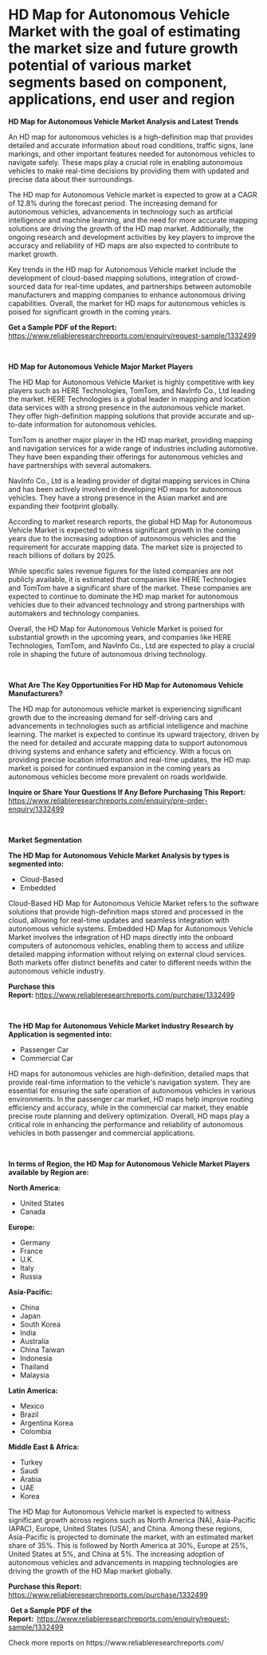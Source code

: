 <p><h1>HD Map for Autonomous Vehicle Market with the goal of estimating the market size and future growth potential of various market segments based on component, applications, end user and region</h1></p><p><strong>HD Map for Autonomous Vehicle Market Analysis and Latest Trends</strong></p>
<p><p>An HD map for autonomous vehicles is a high-definition map that provides detailed and accurate information about road conditions, traffic signs, lane markings, and other important features needed for autonomous vehicles to navigate safely. These maps play a crucial role in enabling autonomous vehicles to make real-time decisions by providing them with updated and precise data about their surroundings.</p><p>The HD map for Autonomous Vehicle market is expected to grow at a CAGR of 12.8% during the forecast period. The increasing demand for autonomous vehicles, advancements in technology such as artificial intelligence and machine learning, and the need for more accurate mapping solutions are driving the growth of the HD map market. Additionally, the ongoing research and development activities by key players to improve the accuracy and reliability of HD maps are also expected to contribute to market growth.</p><p>Key trends in the HD map for Autonomous Vehicle market include the development of cloud-based mapping solutions, integration of crowd-sourced data for real-time updates, and partnerships between automobile manufacturers and mapping companies to enhance autonomous driving capabilities. Overall, the market for HD maps for autonomous vehicles is poised for significant growth in the coming years.</p></p>
<p><strong>Get a Sample PDF of the Report:&nbsp;</strong> <a href="https://www.reliableresearchreports.com/enquiry/request-sample/1332499">https://www.reliableresearchreports.com/enquiry/request-sample/1332499</a></p>
<p>&nbsp;</p>
<p><strong>HD Map for Autonomous Vehicle Major Market Players</strong></p>
<p><p>The HD Map for Autonomous Vehicle Market is highly competitive with key players such as HERE Technologies, TomTom, and NavInfo Co., Ltd leading the market. HERE Technologies is a global leader in mapping and location data services with a strong presence in the autonomous vehicle market. They offer high-definition mapping solutions that provide accurate and up-to-date information for autonomous vehicles.</p><p>TomTom is another major player in the HD map market, providing mapping and navigation services for a wide range of industries including automotive. They have been expanding their offerings for autonomous vehicles and have partnerships with several automakers.</p><p>NavInfo Co., Ltd is a leading provider of digital mapping services in China and has been actively involved in developing HD maps for autonomous vehicles. They have a strong presence in the Asian market and are expanding their footprint globally.</p><p>According to market research reports, the global HD Map for Autonomous Vehicle Market is expected to witness significant growth in the coming years due to the increasing adoption of autonomous vehicles and the requirement for accurate mapping data. The market size is projected to reach billions of dollars by 2025.</p><p>While specific sales revenue figures for the listed companies are not publicly available, it is estimated that companies like HERE Technologies and TomTom have a significant share of the market. These companies are expected to continue to dominate the HD map market for autonomous vehicles due to their advanced technology and strong partnerships with automakers and technology companies.</p><p>Overall, the HD Map for Autonomous Vehicle Market is poised for substantial growth in the upcoming years, and companies like HERE Technologies, TomTom, and NavInfo Co., Ltd are expected to play a crucial role in shaping the future of autonomous driving technology.</p></p>
<p>&nbsp;</p>
<p><strong>What Are The Key Opportunities For HD Map for Autonomous Vehicle Manufacturers?</strong></p>
<p><p>The HD map for autonomous vehicle market is experiencing significant growth due to the increasing demand for self-driving cars and advancements in technologies such as artificial intelligence and machine learning. The market is expected to continue its upward trajectory, driven by the need for detailed and accurate mapping data to support autonomous driving systems and enhance safety and efficiency. With a focus on providing precise location information and real-time updates, the HD map market is poised for continued expansion in the coming years as autonomous vehicles become more prevalent on roads worldwide.</p></p>
<p><strong>Inquire or Share Your Questions If Any Before Purchasing This Report:</strong> <a href="https://www.reliableresearchreports.com/enquiry/pre-order-enquiry/1332499">https://www.reliableresearchreports.com/enquiry/pre-order-enquiry/1332499</a></p>
<p>&nbsp;</p>
<p><strong>Market Segmentation</strong></p>
<p><strong>The HD Map for Autonomous Vehicle Market Analysis by types is segmented into:</strong></p>
<p><ul><li>Cloud-Based</li><li>Embedded</li></ul></p>
<p><p>Cloud-Based HD Map for Autonomous Vehicle Market refers to the software solutions that provide high-definition maps stored and processed in the cloud, allowing for real-time updates and seamless integration with autonomous vehicle systems. Embedded HD Map for Autonomous Vehicle Market involves the integration of HD maps directly into the onboard computers of autonomous vehicles, enabling them to access and utilize detailed mapping information without relying on external cloud services. Both markets offer distinct benefits and cater to different needs within the autonomous vehicle industry.</p></p>
<p><strong>Purchase this Report:&nbsp;</strong><a href="https://www.reliableresearchreports.com/purchase/1332499">https://www.reliableresearchreports.com/purchase/1332499</a></p>
<p>&nbsp;</p>
<p><strong>The HD Map for Autonomous Vehicle Market Industry Research by Application is segmented into:</strong></p>
<p><ul><li>Passenger Car</li><li>Commercial Car</li></ul></p>
<p><p>HD maps for autonomous vehicles are high-definition, detailed maps that provide real-time information to the vehicle's navigation system. They are essential for ensuring the safe operation of autonomous vehicles in various environments. In the passenger car market, HD maps help improve routing efficiency and accuracy, while in the commercial car market, they enable precise route planning and delivery optimization. Overall, HD maps play a critical role in enhancing the performance and reliability of autonomous vehicles in both passenger and commercial applications.</p></p>
<p>&nbsp;</p>
<p><strong>In terms of Region, the HD Map for Autonomous Vehicle Market Players available by Region are:</strong></p>
<p>
    <p> <strong> North America: </strong>
        <ul>
            <li>United States</li>
            <li>Canada</li>
        </ul>
        </p> 
    <p> <strong> Europe: </strong>
        <ul>
            <li>Germany</li>
            <li>France</li>
            <li>U.K.</li>
            <li>Italy</li>
            <li>Russia</li>
        </ul>
        </p> 
    <p> <strong> Asia-Pacific: </strong>
        <ul>
            <li>China</li>
            <li>Japan</li>
            <li>South Korea</li>
            <li>India</li>
            <li>Australia</li>
            <li>China Taiwan</li>
            <li>Indonesia</li>
            <li>Thailand</li>
            <li>Malaysia</li>
        </ul>
        </p> 
    <p> <strong> Latin America: </strong>
        <ul>
            <li>Mexico</li>
            <li>Brazil</li>
            <li>Argentina Korea</li>
            <li>Colombia</li>
        </ul>
        </p> 
    <p> <strong> Middle East & Africa: </strong>
        <ul>
            <li>Turkey</li>
            <li>Saudi</li>
            <li>Arabia</li>
            <li>UAE</li>
            <li>Korea</li>
        </ul>
    </p>
    </p>
<p><p>The HD Map for Autonomous Vehicle market is expected to witness significant growth across regions such as North America (NA), Asia-Pacific (APAC), Europe, United States (USA), and China. Among these regions, Asia-Pacific is projected to dominate the market, with an estimated market share of 35%. This is followed by North America at 30%, Europe at 25%, United States at 5%, and China at 5%. The increasing adoption of autonomous vehicles and advancements in mapping technologies are driving the growth of the HD Map market globally.</p></p>
<p><strong>Purchase this Report: </strong><a href="https://www.reliableresearchreports.com/purchase/1332499">https://www.reliableresearchreports.com/purchase/1332499</a></p>
<p>&nbsp;<strong>Get a Sample PDF of the Report:&nbsp;&nbsp;</strong><a href="https://www.reliableresearchreports.com/enquiry/request-sample/1332499">https://www.reliableresearchreports.com/enquiry/request-sample/1332499</a></p>
<p><strong></strong></p>
<p>Check more reports on https://www.reliableresearchreports.com/</p>